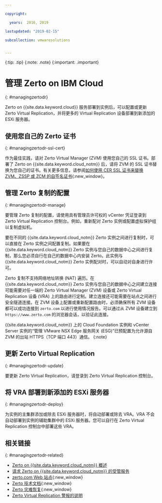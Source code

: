 ```yaml
---

copyright:

  years:  2016, 2019

lastupdated: "2019-02-15"

subcollection: vmwaresolutions


---
```


{:tip: .tip}
{:note: .note}
{:important: .important}

# 管理 Zerto on IBM Cloud
{: #managingzertodr}

Zerto on {{site.data.keyword.cloud}} 服务部署到实例后，可以配置或更新 Zerto Virtual Replication，并将更多的 Virtual Replication 设备部署到新添加的 ESXi 服务器。

## 使用您自己的 Zerto 证书
{: #managingzertodr-ssl-cert}

作为最佳实践，请对 Zerto Virtual Manager (ZVM) 使用您自己的 SSL 证书。部署了 Zerto on {{site.data.keyword.cloud_notm}} 后，请将 ZVM 的 SSL 证书替换为您自己的证书。有关更多信息，请参阅[如何使用 CER SSL 证书来替换 ZVM、ZSSP 或 ZCM 的自签名证书](https://www.zerto.com/myzerto/knowledge-base/how-to-use-a-cer-ssl-certificate-to-replace-the-self-signed-certificate-for-the-zvm-zssp-or-zcm/){:new_window}。

## 管理 Zerto 复制的配置
{: #managingzertodr-manage}

要管理 Zerto 复制的配置，请使用具有管理员许可权的 vCenter 凭证登录到 Zerto Virtual Replication 控制台。例如，重新配对 Zerto 实例或配置虚拟保护组以复制虚拟机。

要在不同的 {{site.data.keyword.cloud_notm}} Zerto 实例之间进行复制时，可以直接在 Zerto 实例之间配置复制。如果要在 {{site.data.keyword.cloud_notm}} Zerto 实例与您自己的数据中心之间进行复制，那么您必须自行在自己的数据中心内安装 Zerto。此实例与 {{site.data.keyword.cloud_notm}} Zerto 实例配对时，可以自动对自身进行许可。

Zerto 复制不支持网络地址转换 (NAT) 遍历。在 {{site.data.keyword.cloud_notm}} Zerto 实例与您自己的数据中心之间建立连接可能需要对任一端的 Zerto Virtual Manager (ZVM) 设备或 Zerto Virtual Replication 设备 (VRA) 上的路由进行定制。建立连接还可能需要在站点之间进行安全隧道连接。在 ZVM 设备上配置或重新配置路由时，必须确保所有 ZVM 设备都可以成功连接到 `zerto.com` 以进行使用情况报告。可以通过从 ZVM 设备建立到 `https://www.zerto.com` 的浏览器会话，以验证此连接。

{{site.data.keyword.cloud_notm}} 上的 Cloud Foundation 实例和 vCenter Server 实例的“管理 VMware NSX Edge 服务网关 (ESG)”已预配置为允许源自 ZVM 的出站 HTTPS（TCP 端口 443）通信。
{:note}

## 更新 Zerto Virtual Replication
{: #managingzertodr-update}

要更新 Zerto Virtual Replication，请登录到 Zerto Virtual Replication 控制台。

## 将 VRA 部署到新添加的 ESXi 服务器
{: #managingzertodr-deploy}

为实例的主集群添加或除去 ESXi 服务器时，将自动部署或除去 VRA。VRA 不会自动部署到实例的辅助集群中的 ESXi 服务器。您可以自行在 Zerto Virtual Replication 控制台中部署这些 VRA。

## 相关链接
{: #managingzertodr-related}

* [Zerto on {{site.data.keyword.cloud_notm}} 概述](/docs/services/vmwaresolutions/services?topic=vmware-solutions-addingzertodr)
* [请求 Zerto on {{site.data.keyword.cloud_notm}} 的受管服务](/docs/services/vmwaresolutions/services?topic=vmware-solutions-managing_zerto_services)
* [zerto.com Web 站点](https://www.zerto.com){:new_window}
* [Zerto 技术文档](https://www.zerto.com/myzerto/technical-documentation/){:new_window}
* [Zerto 灾难恢复](https://www.ibm.com/cloud/garage/architectures/virtualizationArchitecture/zerto){:new_window}
* [Zerto Virtual Replication 警报的说明](https://www.zerto.com/myzerto/knowledge-base/explanation-of-zvr-alerts/)
